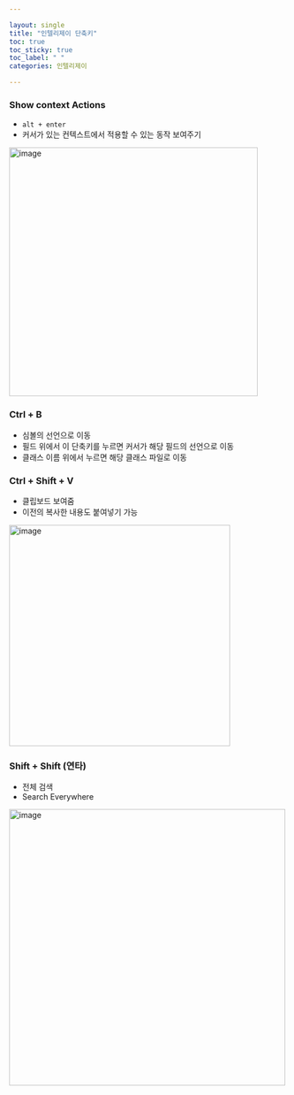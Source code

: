```yaml
---

layout: single
title: "인텔리제이 단축키"
toc: true
toc_sticky: true
toc_label: " "
categories: 인텔리제이

---
```


### Show context Actions
- `alt + enter`
- 커서가 있는 컨텍스트에서 적용할 수 있는 동작 보여주기

<img width="450" alt="image" src="https://github.com/why-only-english/Programmers/assets/114092152/f7a8462a-46c6-424d-9612-40fdeb008e17">

### Ctrl + B
- 심볼의 선언으로 이동
- 필드 위에서 이 단축키를 누르면 커서가 해당 필드의 선언으로 이동
- 클래스 이름 위에서 누르면 해당 클래스 파일로 이동

### Ctrl + Shift + V
- 클립보드 보여줌
- 이전의 복사한 내용도 붙여넣기 가능

<img width="400" alt="image" src="https://github.com/why-only-english/Programmers/assets/114092152/322574e7-f68b-4580-8103-c19711a3da37">

### Shift + Shift (연타)
- 전체 검색
- Search Everywhere

<img width="500" alt="image" src="https://github.com/why-only-english/Programmers/assets/114092152/92b9922c-b012-407d-8a83-7b96d5433c95">

